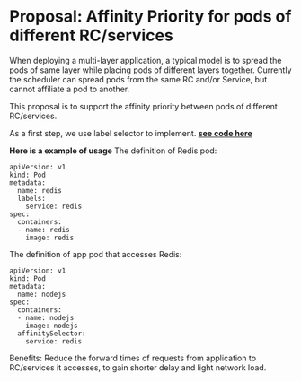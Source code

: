 # Proposal: Affinity Priority for pods of different RC/services

When deploying a multi-layer application, a typical model is to spread the pods of same layer while placing pods of different layers together.
Currently the scheduler can spread pods from the same RC and/or Service, but cannot affiliate a pod to another.

This proposal is to support the affinity priority between pods of different RC/services.

As a first step, we use label selector to implement. **[see code here](https://github.com/kubernetes/kubernetes/compare/master...kevin-wangzefeng:service-sort-affinity)**


**Here is a example of usage**
The definition of Redis pod:
```
apiVersion: v1
kind: Pod
metadata:
  name: redis
  labels:
    service: redis
spec:
  containers:
  - name: redis
    image: redis
```

The definition of app pod that accesses Redis:
```
apiVersion: v1
kind: Pod
metadata:
  name: nodejs
spec:
  containers:
  - name: nodejs
    image: nodejs
  affinitySelector:
    service: redis
```

Benefits:
    Reduce the forward times of requests from application to RC/services it accesses, to gain shorter delay and light network load.

